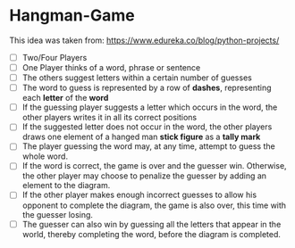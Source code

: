 # Hangman-Game
This idea was taken from: https://www.edureka.co/blog/python-projects/

- [ ] Two/Four Players
- [ ] One Player thinks of a word, phrase or sentence
- [ ] The others suggest letters within a certain number of guesses
- [ ] The word to guess is represented by a row of <b>dashes</b>, representing each <b>letter</b> of the <b>word</b>
- [ ] If the guessing player suggests a letter which occurs in the word, the other players writes it in all its correct positions
- [ ] If the suggested letter does not occur in the word, the other players draws one element of a hanged man <b>stick figure</b> as a <b>tally mark</b>
- [ ] The player guessing the word may, at any time, attempt to guess the whole word.
- [ ] If the word is correct, the game is over and the guesser win. Otherwise, the other player may choose to penalize the guesser by adding an element to the diagram.
- [ ] If the other player makes enough incorrect guesses to allow his opponent to complete the diagram, the game is also over, this time with the guesser losing.
- [ ] The guesser can also win by guessing all the letters that appear in the world, thereby completing the word, before the diagram is completed.
